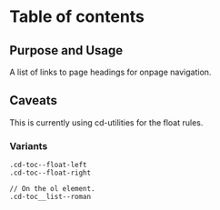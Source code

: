 # Table of contents

## Purpose and Usage
A list of links to page headings for onpage navigation.

## Caveats
This is currently using cd-utilities for the float rules.

### Variants

```
.cd-toc--float-left
.cd-toc--float-right

// On the ol element.
.cd-toc__list--roman

```
